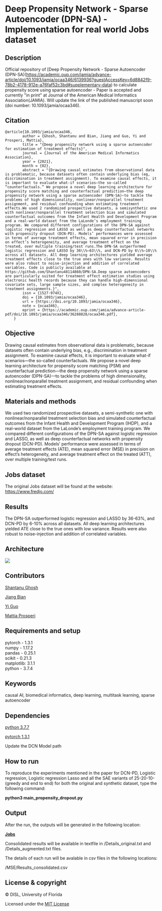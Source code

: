 # Deep Propensity Network - Sparse Autoencoder (DPN-SA) - Implementation for real world Jobs dataset

## Description
Official repository of [Deep Propensity Network - Sparse Autoencoder (DPN-SA)(https://academic.oup.com/jamia/advance-article/doi/10.1093/jamia/ocaa346/6139936?guestAccessKey=6d8842f9-78b2-4178-912e-a76faf52c3bd#supplementary-data) to calculate propensity score using sparse autoencoder - Paper is accepted and currently "in print" at Journal of the American Medical Informatics Association(JAMIA). Will update the link of the published manuscript soon (doi number: 	10.1093/jamia/ocaa346).

## Citation

    @article{10.1093/jamia/ocaa346,
            author = {Ghosh, Shantanu and Bian, Jiang and Guo, Yi and Prosperi, Mattia},
            title = "{Deep propensity network using a sparse autoencoder for estimation of treatment effects}",
            journal = {Journal of the American Medical Informatics Association},
            year = {2021},
            month = {02},
            abstract = "{Drawing causal estimates from observational data is problematic, because datasets often contain underlying bias (eg, discrimination in treatment assignment). To examine causal effects, it is important to evaluate what-if scenarios—the so-called “counterfactuals.” We propose a novel deep learning architecture for propensity score matching and counterfactual prediction—the deep propensity network using a sparse autoencoder (DPN-SA)—to tackle the problems of high dimensionality, nonlinear/nonparallel treatment assignment, and residual confounding when estimating treatment effects.We used 2 randomized prospective datasets, a semisynthetic one with nonlinear/nonparallel treatment selection bias and simulated counterfactual outcomes from the Infant Health and Development Program and a real-world dataset from the LaLonde’s employment training program. We compared different configurations of the DPN-SA against logistic regression and LASSO as well as deep counterfactual networks with propensity dropout (DCN-PD). Models’ performances were assessed in terms of average treatment effects, mean squared error in precision on effect’s heterogeneity, and average treatment effect on the treated, over multiple training/test runs.The DPN-SA outperformed logistic regression and LASSO by 36\\%–63\\%, and DCN-PD by 6\\%–10\\% across all datasets. All deep learning architectures yielded average treatment effects close to the true ones with low variance. Results were also robust to noise-injection and addition of correlated variables. Code is publicly available at https://github.com/Shantanu48114860/DPN-SA.Deep sparse autoencoders are particularly suited for treatment effect estimation studies using electronic health records because they can handle high-dimensional covariate sets, large sample sizes, and complex heterogeneity in treatment assignments.}",
            issn = {1527-974X},
            doi = {10.1093/jamia/ocaa346},
            url = {https://doi.org/10.1093/jamia/ocaa346},
            note = {ocaa346},
            eprint = {https://academic.oup.com/jamia/advance-article-pdf/doi/10.1093/jamia/ocaa346/36288828/ocaa346.pdf},
        }



## Objective
Drawing causal estimates from observational data is problematic, because datasets often contain underlying bias, e.g., discrimination in treatment assignment. To examine causal effects, it is important to evaluate what-if scenarios—the so-called counterfactuals. We propose a novel deep learning architecture for propensity score matching (PSM) and counterfactual prediction—the deep propensity network using a sparse autoencoder (DPN-SA)—to tackle the problems of high dimensionality, nonlinear/nonparallel treatment assignment, and residual confounding when estimating treatment effects.

## Materials and methods
We used two randomized prospective datasets, a semi-synthetic one with nonlinear/nonparallel treatment selection bias and simulated counterfactual outcomes from the Infant Health and Development Program (IHDP), and a real-world dataset from the LaLonde’s employment training program. We compared different configurations of the DPN-SA against logistic regression and LASSO, as well as deep counterfactual networks with propensity dropout (DCN-PD). Models’ performance were assessed in terms of average treatment effects (ATE), mean squared error (MSE) in precision on effect’s heterogeneity, and average treatment effect on the treated (ATT), over multiple training/test runs.

## Jobs dataset
The original Jobs dataset will be found at the website:
https://www.fredjo.com/

## Results
The DPN-SA outperformed logistic regression and LASSO by 36-63%, and DCN-PD by 6-10% across all datasets. All deep learning architectures yielded ATE close to the true ones with low variance. Results were also robust to noise-injection and addition of correlated variables.

## Architecture
<img src="https://github.com/Shantanu48114860/DPN-SA/blob/master/Pic.png">

## Contributors
[Shantanu Ghosh](https://www.linkedin.com/in/shantanu-ghosh-b369783a/)

[Jiang Bian](http://jiangbian.me/)

[Yi Guo](https://hobi.med.ufl.edu/profile/guo-yi/)

[Mattia Prosperi](https://epidemiology.phhp.ufl.edu/profile/prosperi-mattia/)

## Requirements and setup
pytorch - 1.3.1 <br/>
numpy - 1.17.2 <br/>
pandas - 0.25.1 <br/>
scikit - 0.21.3 <br/>
matplotlib: 3.1.1 <br/>
python -  3.7.4 <br/>


## Keywords
causal AI, biomedical informatics, deep learning, multitask learning, sparse autoencoder


## Dependencies
[python 3.7.7](https://www.python.org/downloads/release/python-374/)

[pytorch 1.3.1](https://pytorch.org/get-started/previous-versions/)

Update the DCN Model path

## How to run
To reproduce the experiments mentioned in the paper for DCN-PD, Logistic regression, Logistic regression Lasso 
and all the SAE variants of 25-20-10- (greedy and end to end) for both the
original and synthetic dataset, type the following
command: 

<b>python3 main_propensity_dropout.py</b>

## Output
After the run, the outputs will be generated in the following location:

<b>[Jobs](https://github.com/Shantanu48114860/DPN-SA/tree/master/Jobs/MSE)</b>

Consolidated results will be available in textfile in /Details_original.txt and /Details_augmented.txt files.

The details of each run will be avalable in csv files in the following locations:

/MSE/Results_consolidated.csv

## License & copyright
© DISL, University of Florida

Licensed under the [MIT License](LICENSE)
